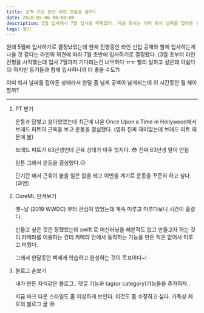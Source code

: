```yaml
---
title: 공백 기간 동안 어떤 것들을 할까?
date: 2020-05-06 00:00:00
description: 5월 입사에서 7월 입사로 미뤄졌다. 지금 회사는 이미 퇴사 날짜를 잡아둔 상태라서 한달 좀 넘게 공백이 남게되는데 이 시간동안 뭘 해야할까?
tags: 일기
---
```

원래 5월에 입사하기로 결정났었는데 현재 진행중인 라인 신입 공채와 함께 입사하는게 나을 것 같다는 라인의 의견에 따라 7월 초반에 입사하기로 결정됐다. (3월 초부터 라인 전형을 시작했는데 입사 7월까지 기다리는건 너무하다 ㅠㅠ 빨리 일하고 싶은데 아쉽다 😢 하지만 동기들과 함께 입사하니까 더 좋을 수도?)

이미 퇴사 날짜를 잡아둔 상태라서 한달 좀 넘게 공백이 남게되는데 이 시간동안 뭘 해야할까?

---

1. PT 받기

    운동과 담쌓고 살아왔었는데 최근에 나온 Once Upon a Time in Hollywood에서 브래드 피트의 근육을 보고 운동을 결심했다. (영화 진짜 재미없는데 브래드 피트 때문에 봄)

    브래드 피트가 63년생인데 근육 상태가 아주 멋지다. 😳 진짜 63년생 말이 안됨

    암튼 그래서 운동을 결심했다.😐

    단기간 해서 근육이 붙을 일은 없을 테고 이번을 계기로 운동을 꾸준히 하고 싶다.(과연)

2. CoreML 만져보기

    옛~날 (2019 WWDC) 부터 관심이 있었는데 계속 미루고 미루다보니 시간이 흘렀다.

    만들고 싶은 것은 정했었는데 swift 로 머신러닝을 해본적도 없고 만들고자 하는 것이 카메라를 이용하는 건데 카메라 안에서 동작하는 기능을 만든 적은 없어서 미루고 미뤘다.

    그래서 한달동안 빡세게 학습하고 완성하는 것이 목표이다~!

3. 블로그 손보기

    내가 만든 자식같은 블로그.. 댓글 기능과 tag(or category)기능들을 추가하자..

    지금 마크 다운 스타일도 좀 이상하게 보인다. 이것도 좀 수정하고 싶다. 가독성 제로의 블로그 글 😢